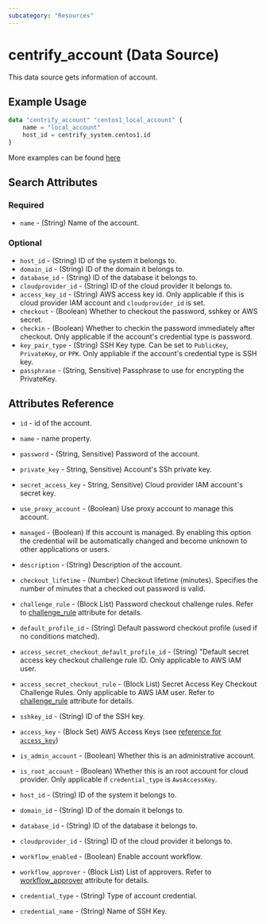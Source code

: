 ```yaml
---
subcategory: "Resources"
---
```


# centrify_account (Data Source)

This data source gets information of account.

## Example Usage

```terraform
data "centrify_account" "centos1_local_account" {
    name = "local_account"
    host_id = centrify_system.centos1.id
}
```

More examples can be found [here](https://github.com/marcozj/terraform-provider-centrifyvault/tree/main/examples/centrify_account)

## Search Attributes

### Required

- `name` - (String) Name of the account.

### Optional

- `host_id` - (String) ID of the system it belongs to.
- `domain_id` - (String) ID of the domain it belongs to.
- `database_id` - (String) ID of the database it belongs to.
- `cloudprovider_id` - (String) ID of the cloud provider it belongs to.
- `access_key_id` - (String) AWS access key id. Only applicable if this is cloud provider IAM account and `cloudprovider_id` is set.
- `checkout` - (Boolean) Whether to checkout the password, sshkey or AWS secret.
- `checkin` - (Boolean) Whether to checkin the password immediately after checkout. Only applicable if the account's credential type is password.
- `key_pair_type` - (String) SSH Key type. Can be set to `PublicKey`, `PrivateKey`, or `PPK`. Only appliable if the account's credential type is SSH key.
- `passphrase` - (String, Sensitive) Passphrase to use for encrypting the PrivateKey.

## Attributes Reference

- `id` - id of the account.
- `name` - name property.
- `password` - (String, Sensitive) Password of the account.
- `private_key` - String, Sensitive) Account's SSh private key.
- `secret_access_key` - String, Sensitive) Cloud provider IAM account's secret key.

- `use_proxy_account` - (Boolean) Use proxy account to manage this account.
- `managed` - (Boolean) If this account is managed. By enabling this option the credential will be automatically changed and become unknown to other applications or users.
- `description` - (String) Description of the account.
- `checkout_lifetime` - (Number) Checkout lifetime (minutes). Specifies the number of minutes that a checked out password is valid.
- `challenge_rule` - (Block List) Password checkout challenge rules. Refer to [challenge_rule](./attribute_challengerule.md) attribute for details.
- `default_profile_id` - (String) Default password checkout profile (used if no conditions matched).
- `access_secret_checkout_default_profile_id` - (String) "Default secret access key checkout challenge rule ID. Only applicable to AWS IAM user.
- `access_secret_checkout_rule` - (Block List) Secret Access Key Checkout Challenge Rules. Only applicable to AWS IAM user. Refer to [challenge_rule](./attribute_challengerule.md) attribute for details.
- `sshkey_id` - (String) ID of the SSH key.
- `access_key` - (Block Set) AWS Access Keys (see [reference for `access_key`](#reference-for-access_key))
- `is_admin_account` - (Boolean) Whether this is an administrative account.
- `is_root_account` - (Boolean) Whether this is an root account for cloud provider. Only applicable if `credential_type` is `AwsAccessKey`.
- `host_id` - (String) ID of the system it belongs to.
- `domain_id` - (String) ID of the domain it belongs to.
- `database_id` - (String) ID of the database it belongs to.
- `cloudprovider_id` - (String) ID of the cloud provider it belongs to.
- `workflow_enabled` - (Boolean) Enable account workflow.
- `workflow_approver` - (Block List) List of approvers. Refer to [workflow_approver](./attribute_workflow_approver.md) attribute for details.
- `credential_type` - (String) Type of account credential.
- `credential_name` - (String) Name of SSH Key.

